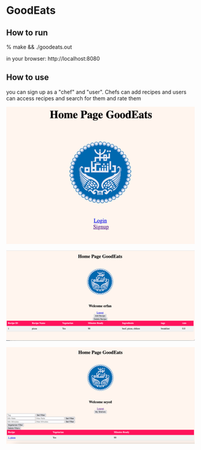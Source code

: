 # GoodEats
## How to run
% make && ./goodeats.out

in your browser: http://localhost:8080
## How to use
you can sign up as a "chef" and "user". Chefs can add recipes and users can access recipes and search for them and rate them

![moz](https://github.com/erfaniravani/GoodEats/blob/db08bfa5d6a4cd699b6d7274f371389192bbf613/Screen%20Shot%202022-10-18%20at%203.29.38%20PM.png)

![moz2](https://github.com/erfaniravani/GoodEats/blob/197ff41e502c58f28c535c11b51e23c32cd288bb/Screen%20Shot%202022-10-18%20at%203.36.06%20PM.png)

![moz3](https://github.com/erfaniravani/GoodEats/blob/e8e834487b8813e73cb01c13b762d6b5f84b911a/Screen%20Shot%202022-10-18%20at%203.36.58%20PM.png)
